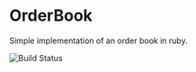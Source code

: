 # OrderBook
Simple implementation of an order book in ruby.

![Build Status](https://travis-ci.org/mcorrigal/OrderBook.png?branch=master)